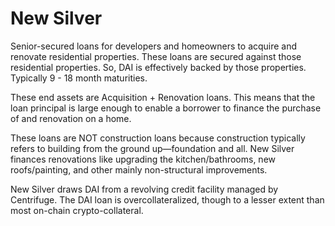 # New Silver
Senior-secured loans for developers and homeowners to acquire and renovate residential properties. These loans are secured against those residential properties. So, DAI is effectively backed by those properties. Typically 9 - 18 month maturities.  

These end assets are Acquisition + Renovation loans. This means that the loan principal is large enough to enable a borrower to finance the purchase of and renovation on a home.  

These loans are NOT construction loans because construction typically refers to building from the ground up—foundation and all. New Silver finances renovations like upgrading the kitchen/bathrooms, new roofs/painting, and other mainly non-structural improvements.  

New Silver draws DAI from a revolving credit facility managed by Centrifuge. The DAI loan is overcollateralized, though to a lesser extent than most on-chain crypto-collateral.  
